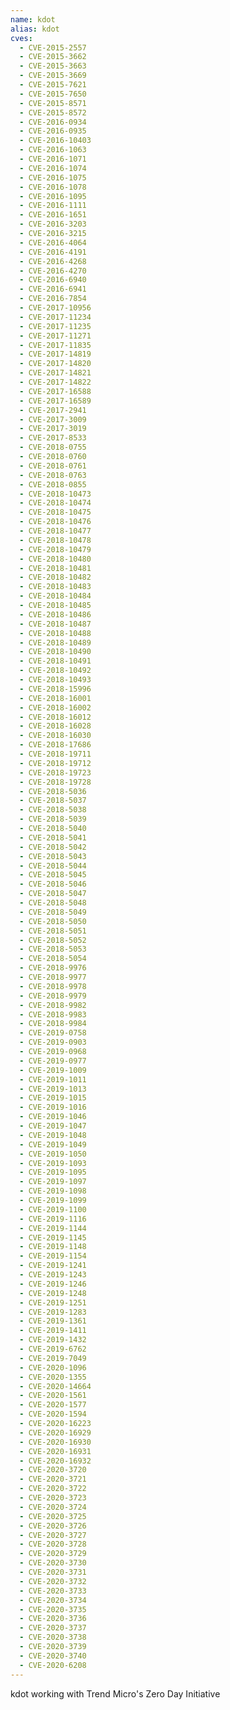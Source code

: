 ```yaml
---
name: kdot
alias: kdot
cves:
  - CVE-2015-2557
  - CVE-2015-3662
  - CVE-2015-3663
  - CVE-2015-3669
  - CVE-2015-7621
  - CVE-2015-7650
  - CVE-2015-8571
  - CVE-2015-8572
  - CVE-2016-0934
  - CVE-2016-0935
  - CVE-2016-10403
  - CVE-2016-1063
  - CVE-2016-1071
  - CVE-2016-1074
  - CVE-2016-1075
  - CVE-2016-1078
  - CVE-2016-1095
  - CVE-2016-1111
  - CVE-2016-1651
  - CVE-2016-3203
  - CVE-2016-3215
  - CVE-2016-4064
  - CVE-2016-4191
  - CVE-2016-4268
  - CVE-2016-4270
  - CVE-2016-6940
  - CVE-2016-6941
  - CVE-2016-7854
  - CVE-2017-10956
  - CVE-2017-11234
  - CVE-2017-11235
  - CVE-2017-11271
  - CVE-2017-11835
  - CVE-2017-14819
  - CVE-2017-14820
  - CVE-2017-14821
  - CVE-2017-14822
  - CVE-2017-16588
  - CVE-2017-16589
  - CVE-2017-2941
  - CVE-2017-3009
  - CVE-2017-3019
  - CVE-2017-8533
  - CVE-2018-0755
  - CVE-2018-0760
  - CVE-2018-0761
  - CVE-2018-0763
  - CVE-2018-0855
  - CVE-2018-10473
  - CVE-2018-10474
  - CVE-2018-10475
  - CVE-2018-10476
  - CVE-2018-10477
  - CVE-2018-10478
  - CVE-2018-10479
  - CVE-2018-10480
  - CVE-2018-10481
  - CVE-2018-10482
  - CVE-2018-10483
  - CVE-2018-10484
  - CVE-2018-10485
  - CVE-2018-10486
  - CVE-2018-10487
  - CVE-2018-10488
  - CVE-2018-10489
  - CVE-2018-10490
  - CVE-2018-10491
  - CVE-2018-10492
  - CVE-2018-10493
  - CVE-2018-15996
  - CVE-2018-16001
  - CVE-2018-16002
  - CVE-2018-16012
  - CVE-2018-16028
  - CVE-2018-16030
  - CVE-2018-17686
  - CVE-2018-19711
  - CVE-2018-19712
  - CVE-2018-19723
  - CVE-2018-19728
  - CVE-2018-5036
  - CVE-2018-5037
  - CVE-2018-5038
  - CVE-2018-5039
  - CVE-2018-5040
  - CVE-2018-5041
  - CVE-2018-5042
  - CVE-2018-5043
  - CVE-2018-5044
  - CVE-2018-5045
  - CVE-2018-5046
  - CVE-2018-5047
  - CVE-2018-5048
  - CVE-2018-5049
  - CVE-2018-5050
  - CVE-2018-5051
  - CVE-2018-5052
  - CVE-2018-5053
  - CVE-2018-5054
  - CVE-2018-9976
  - CVE-2018-9977
  - CVE-2018-9978
  - CVE-2018-9979
  - CVE-2018-9982
  - CVE-2018-9983
  - CVE-2018-9984
  - CVE-2019-0758
  - CVE-2019-0903
  - CVE-2019-0968
  - CVE-2019-0977
  - CVE-2019-1009
  - CVE-2019-1011
  - CVE-2019-1013
  - CVE-2019-1015
  - CVE-2019-1016
  - CVE-2019-1046
  - CVE-2019-1047
  - CVE-2019-1048
  - CVE-2019-1049
  - CVE-2019-1050
  - CVE-2019-1093
  - CVE-2019-1095
  - CVE-2019-1097
  - CVE-2019-1098
  - CVE-2019-1099
  - CVE-2019-1100
  - CVE-2019-1116
  - CVE-2019-1144
  - CVE-2019-1145
  - CVE-2019-1148
  - CVE-2019-1154
  - CVE-2019-1241
  - CVE-2019-1243
  - CVE-2019-1246
  - CVE-2019-1248
  - CVE-2019-1251
  - CVE-2019-1283
  - CVE-2019-1361
  - CVE-2019-1411
  - CVE-2019-1432
  - CVE-2019-6762
  - CVE-2019-7049
  - CVE-2020-1096
  - CVE-2020-1355
  - CVE-2020-14664
  - CVE-2020-1561
  - CVE-2020-1577
  - CVE-2020-1594
  - CVE-2020-16223
  - CVE-2020-16929
  - CVE-2020-16930
  - CVE-2020-16931
  - CVE-2020-16932
  - CVE-2020-3720
  - CVE-2020-3721
  - CVE-2020-3722
  - CVE-2020-3723
  - CVE-2020-3724
  - CVE-2020-3725
  - CVE-2020-3726
  - CVE-2020-3727
  - CVE-2020-3728
  - CVE-2020-3729
  - CVE-2020-3730
  - CVE-2020-3731
  - CVE-2020-3732
  - CVE-2020-3733
  - CVE-2020-3734
  - CVE-2020-3735
  - CVE-2020-3736
  - CVE-2020-3737
  - CVE-2020-3738
  - CVE-2020-3739
  - CVE-2020-3740
  - CVE-2020-6208
---
```

kdot working with Trend Micro's Zero Day Initiative
